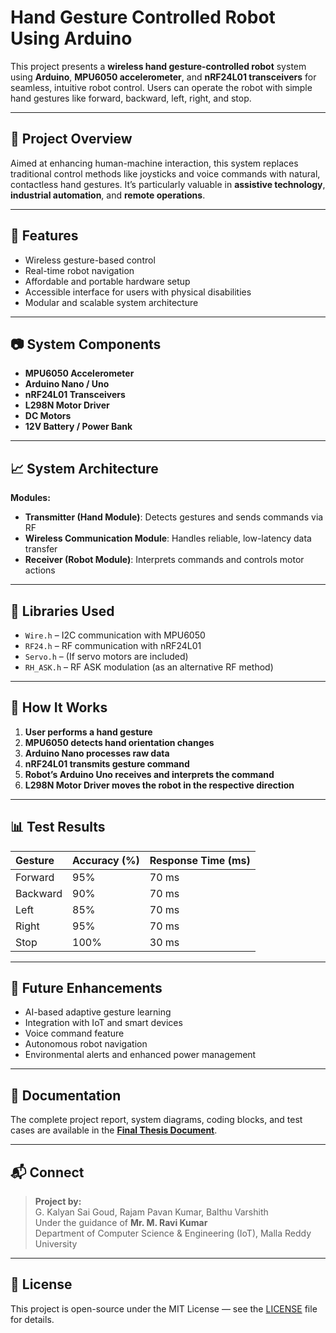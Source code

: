 # Hand Gesture Controlled Robot Using Arduino

This project presents a **wireless hand gesture-controlled robot** system using **Arduino**, **MPU6050 accelerometer**, and **nRF24L01 transceivers** for seamless, intuitive robot control. Users can operate the robot with simple hand gestures like forward, backward, left, right, and stop.

---

## 📜 Project Overview

Aimed at enhancing human-machine interaction, this system replaces traditional control methods like joysticks and voice commands with natural, contactless hand gestures. It’s particularly valuable in **assistive technology**, **industrial automation**, and **remote operations**.

---

## 🚀 Features

- Wireless gesture-based control
- Real-time robot navigation
- Affordable and portable hardware setup
- Accessible interface for users with physical disabilities
- Modular and scalable system architecture

---

## 📷 System Components

- **MPU6050 Accelerometer**
- **Arduino Nano / Uno**
- **nRF24L01 Transceivers**
- **L298N Motor Driver**
- **DC Motors**
- **12V Battery / Power Bank**

---

## 📈 System Architecture

**Modules:**
- **Transmitter (Hand Module)**: Detects gestures and sends commands via RF
- **Wireless Communication Module**: Handles reliable, low-latency data transfer
- **Receiver (Robot Module)**: Interprets commands and controls motor actions

---

## 💾 Libraries Used

- `Wire.h` – I2C communication with MPU6050
- `RF24.h` – RF communication with nRF24L01
- `Servo.h` – (If servo motors are included)
- `RH_ASK.h` – RF ASK modulation (as an alternative RF method)

---

## 🔧 How It Works

1. **User performs a hand gesture**
2. **MPU6050 detects hand orientation changes**
3. **Arduino Nano processes raw data**
4. **nRF24L01 transmits gesture command**
5. **Robot’s Arduino Uno receives and interprets the command**
6. **L298N Motor Driver moves the robot in the respective direction**

---

## 📊 Test Results

| Gesture  | Accuracy (%) | Response Time (ms) |
|:----------|:----------------|:---------------------|
| Forward   | 95%               | 70 ms                  |
| Backward  | 90%               | 70 ms                  |
| Left      | 85%               | 70 ms                  |
| Right     | 95%               | 70 ms                  |
| Stop      | 100%              | 30 ms                  |

---

## 🔮 Future Enhancements

- AI-based adaptive gesture learning
- Integration with IoT and smart devices
- Voice command feature
- Autonomous robot navigation
- Environmental alerts and enhanced power management

---

## 📎 Documentation

The complete project report, system diagrams, coding blocks, and test cases are available in the **[Final Thesis Document](./Final_Thesis.pdf)**.

---

## 📬 Connect

> **Project by:**  
> G. Kalyan Sai Goud, Rajam Pavan Kumar, Balthu Varshith  
> Under the guidance of **Mr. M. Ravi Kumar**  
> Department of Computer Science & Engineering (IoT), Malla Reddy University  

---

## 📌 License

This project is open-source under the MIT License — see the [LICENSE](LICENSE) file for details.

